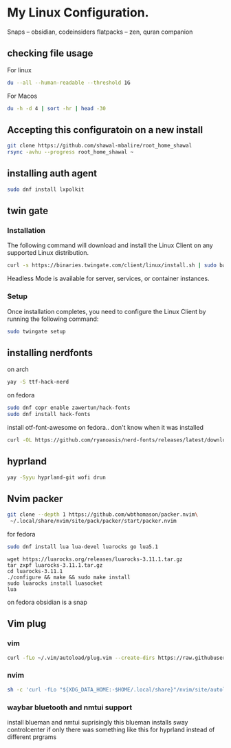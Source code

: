 ﻿# My Linux Configuration.

Snaps – obsidian, codeinsiders
flatpacks – zen, quran companion

 ## checking file usage
For linux
 ``` sh
du --all --human-readable --threshold 1G
```
For Macos
```sh
du -h -d 4 | sort -hr | head -30
```

## Accepting this configuratoin on a new install
```sh
git clone https://github.com/shawal-mbalire/root_home_shawal
rsync -avhu --progress root_home_shawal ~
```

## installing auth agent
```sh
sudo dnf install lxpolkit
```

## twin gate

### Installation

The following command will download and install the Linux Client on any supported Linux distribution.

```sh
curl -s https://binaries.twingate.com/client/linux/install.sh | sudo bash
```

Headless Mode is available for server, services, or container instances.

### Setup

Once installation completes, you need to configure the Linux Client by running the following command:


```sh
sudo twingate setup
```

## installing nerdfonts
on arch
```sh
yay -S ttf-hack-nerd
```
on fedora
```sh
sudo dnf copr enable zawertun/hack-fonts
sudo dnf install hack-fonts
```
install otf-font-awesome on fedora.. don't know when it was installed
```sh
curl -OL https://github.com/ryanoasis/nerd-fonts/releases/latest/download/JetBrainsMono.tar.xz
```

 ## hyprland

 ```sh
yay -Syyu hyprland-git wofi drun
```

## Nvim packer
```sh
git clone --depth 1 https://github.com/wbthomason/packer.nvim\
 ~/.local/share/nvim/site/pack/packer/start/packer.nvim
```

for fedora
```sh
sudo dnf install lua lua-devel luarocks go lua5.1
```
```fish
wget https://luarocks.org/releases/luarocks-3.11.1.tar.gz
tar zxpf luarocks-3.11.1.tar.gz
cd luarocks-3.11.1
./configure && make && sudo make install
sudo luarocks install luasocket
lua
```
on fedora obsidian is a snap
## Vim plug

### vim
```bash
curl -fLo ~/.vim/autoload/plug.vim --create-dirs https://raw.githubusercontent.com/junegunn/vim-plug/master/plug.vim
```

### nvim
```bash
sh -c 'curl -fLo "${XDG_DATA_HOME:-$HOME/.local/share}"/nvim/site/autoload/plug.vim --create-dirs   https://raw.githubusercontent.com/junegunn/vim-plug/master/plug.vim'
```

### waybar bluetooth and nmtui support

install blueman and nmtui
suprisingly this blueman installs sway controlcenter
if only there was something like this for hyprland instead of different prgrams
